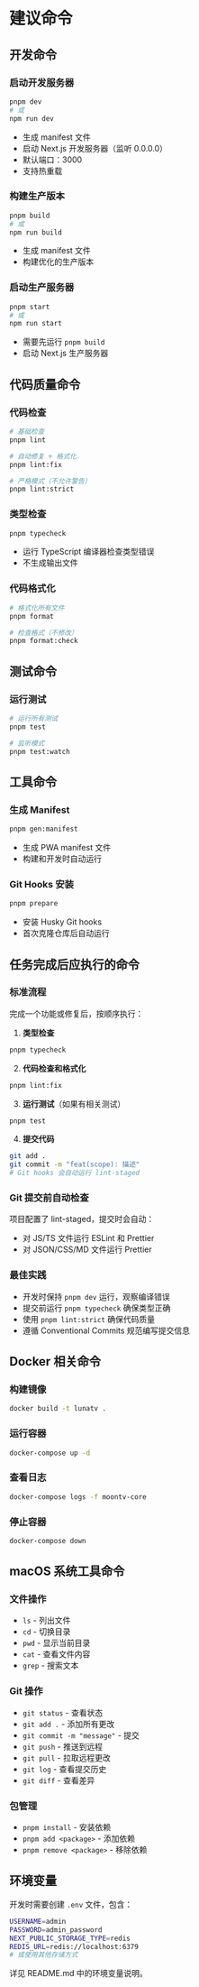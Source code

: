 # 建议命令

## 开发命令

### 启动开发服务器
```bash
pnpm dev
# 或
npm run dev
```
- 生成 manifest 文件
- 启动 Next.js 开发服务器（监听 0.0.0.0）
- 默认端口：3000
- 支持热重载

### 构建生产版本
```bash
pnpm build
# 或
npm run build
```
- 生成 manifest 文件
- 构建优化的生产版本

### 启动生产服务器
```bash
pnpm start
# 或
npm run start
```
- 需要先运行 `pnpm build`
- 启动 Next.js 生产服务器

## 代码质量命令

### 代码检查
```bash
# 基础检查
pnpm lint

# 自动修复 + 格式化
pnpm lint:fix

# 严格模式（不允许警告）
pnpm lint:strict
```

### 类型检查
```bash
pnpm typecheck
```
- 运行 TypeScript 编译器检查类型错误
- 不生成输出文件

### 代码格式化
```bash
# 格式化所有文件
pnpm format

# 检查格式（不修改）
pnpm format:check
```

## 测试命令

### 运行测试
```bash
# 运行所有测试
pnpm test

# 监听模式
pnpm test:watch
```

## 工具命令

### 生成 Manifest
```bash
pnpm gen:manifest
```
- 生成 PWA manifest 文件
- 构建和开发时自动运行

### Git Hooks 安装
```bash
pnpm prepare
```
- 安装 Husky Git hooks
- 首次克隆仓库后自动运行

## 任务完成后应执行的命令

### 标准流程
完成一个功能或修复后，按顺序执行：

1. **类型检查**
```bash
pnpm typecheck
```

2. **代码检查和格式化**
```bash
pnpm lint:fix
```

3. **运行测试**（如果有相关测试）
```bash
pnpm test
```

4. **提交代码**
```bash
git add .
git commit -m "feat(scope): 描述"
# Git hooks 会自动运行 lint-staged
```

### Git 提交前自动检查
项目配置了 lint-staged，提交时会自动：
- 对 JS/TS 文件运行 ESLint 和 Prettier
- 对 JSON/CSS/MD 文件运行 Prettier

### 最佳实践
- 开发时保持 `pnpm dev` 运行，观察编译错误
- 提交前运行 `pnpm typecheck` 确保类型正确
- 使用 `pnpm lint:strict` 确保代码质量
- 遵循 Conventional Commits 规范编写提交信息

## Docker 相关命令

### 构建镜像
```bash
docker build -t lunatv .
```

### 运行容器
```bash
docker-compose up -d
```

### 查看日志
```bash
docker-compose logs -f moontv-core
```

### 停止容器
```bash
docker-compose down
```

## macOS 系统工具命令

### 文件操作
- `ls` - 列出文件
- `cd` - 切换目录
- `pwd` - 显示当前目录
- `cat` - 查看文件内容
- `grep` - 搜索文本

### Git 操作
- `git status` - 查看状态
- `git add .` - 添加所有更改
- `git commit -m "message"` - 提交
- `git push` - 推送到远程
- `git pull` - 拉取远程更改
- `git log` - 查看提交历史
- `git diff` - 查看差异

### 包管理
- `pnpm install` - 安装依赖
- `pnpm add <package>` - 添加依赖
- `pnpm remove <package>` - 移除依赖

## 环境变量

开发时需要创建 `.env` 文件，包含：
```bash
USERNAME=admin
PASSWORD=admin_password
NEXT_PUBLIC_STORAGE_TYPE=redis
REDIS_URL=redis://localhost:6379
# 或使用其他存储方式
```

详见 README.md 中的环境变量说明。
